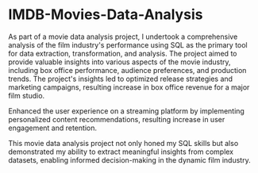# IMDB-Movies-Data-Analysis
As part of a movie data analysis project, I undertook a comprehensive analysis of the film industry's performance using SQL as the primary tool for data extraction, transformation, and analysis. The project aimed to provide valuable insights into various aspects of the movie industry, including box office performance, audience preferences, and production trends.
The project's insights led to optimized release strategies and marketing campaigns, resulting increase in box office revenue for a major film studio.

Enhanced the user experience on a streaming platform by implementing personalized content recommendations, resulting increase in user engagement and retention.

This movie data analysis project not only honed my SQL skills but also demonstrated my ability to extract meaningful insights from complex datasets, enabling informed decision-making in the dynamic film industry.
